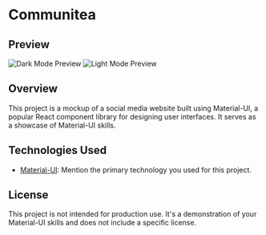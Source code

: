 # Communitea


## Preview

![Dark Mode Preview](https://drive.google.com/uc?id=1r7VzOILsIvHiykYP8RHOpmGxreUuE_VI)
![Light Mode Preview](https://drive.google.com/uc?id=1aZjkbWwu3-Woix017MoIUzx4EaRczcBB)

## Overview

This project is a mockup of a social media website built using Material-UI, a popular React component library for designing user interfaces. It serves as a showcase of Material-UI skills.

## Technologies Used

- [Material-UI](https://mui.com/): Mention the primary technology you used for this project.

## License

This project is not intended for production use. It's a demonstration of your Material-UI skills and does not include a specific license.


